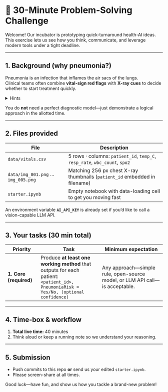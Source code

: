 # 🚀 30-Minute Problem-Solving Challenge

Welcome!  Our incubator is prototyping quick-turnaround health-AI ideas.  
This exercise lets us see how you think, communicate, and leverage modern tools under a tight deadline.

---

## 1. Background (why pneumonia?)

Pneumonia is an infection that inflames the air sacs of the lungs.  
Clinical teams often combine **vital-sign red flags** with **X-ray cues** to decide whether to start treatment quickly.

<details>
<summary>Hints</summary>

* **Vitals that may raise suspicion:**  
  * Abnormal body temperature
  * Abnormal respiratory rate
  * Abnormal white-blood-cell count
</details>

You do **not** need a perfect diagnostic model—just demonstrate a logical approach in the allotted time.

---

## 2. Files provided

| File | Description |
|------|-------------|
| `data/vitals.csv` | 5 rows · columns: `patient_id`, `temp_C`, `resp_rate`, `wbc_count`, `spo2` |
| `data/img_001.png` … `img_005.png` | Matching 256 px chest X-ray thumbnails (`patient_id` embedded in filename) |
| `starter.ipynb` | Empty notebook with data-loading cell to get you moving fast |

An environment variable **`AI_API_KEY`** is already set if you’d like to call a vision-capable LLM API.

---

## 3. Your tasks (30 min total)

| Priority | Task | Minimum expectation |
|----------|------|---------------------|
| **1. Core (required)** | Produce **at least one working method** that outputs for each patient: <br>```<patient_id>, PneumoniaRisk = Yes/No, (optional confidence)``` | Any approach—simple rule, open-source model, or LLM API call—is acceptable. |

---

## 4. Time-box & workflow

1. **Total live time:** 40 minutes  
2. Think aloud or keep a running note so we understand your reasoning.
   
---

## 5. Submission

* Push commits to this repo **or** send us your edited `starter.ipynb`.
* Please screen-share at all times.

Good luck—have fun, and show us how you tackle a brand-new problem!
